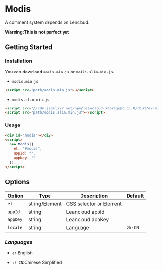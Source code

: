 # Modis

A comment system depends on Lencloud.

**Warning:This is not perfect yet**

## Getting Started

### Installation

You can download `modis.min.js` or `modis.slim.min.js`.

- `modis.min.js`

```html
<script src="path/modis.min.js"></script>
```

- `modis.slim.min.js`

```html
<script src="//cdn.jsdelivr.net/npm/leancloud-storage@3.11.0/dist/av-min.js"></script>
<script src="path/modis.slim.min.js"></script>
```

### Usage

```html
<div id="modis"></div>
<script>
  new Modis({
    el: "#modis",
    appId: "",
    appKey: ""
  });
</script>
```

## Options

| Option   | Type           | Description             | Default |
| -------- | -------------- | ----------------------- | ------- |
| `el`     | string/Element | CSS selector or Element |         |
| `appId`  | string         | Leancloud appId         |         |
| `appKey` | string         | Leancloud appKey        |         |
| `locale` | string         | Language                | `zh-CN` |

### _Languages_

- `en`:English

- `zh-CN`:Chinese Simplified

